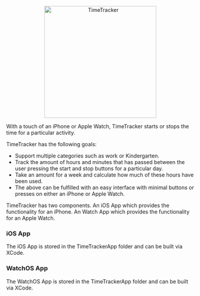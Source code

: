 <p align="center">
<img src="https://www.davelee.de/common/assets/img/portfolio/timetracker.webp" alt="TimeTracker" width="300" height="300">
</p>

With a touch of an iPhone or Apple Watch, TimeTracker starts or stops the time for a particular activity.

TimeTracker has the following goals:
* Support multiple categories such as work or Kindergarten.
* Track the amount of hours and minutes that has passed between the user pressing the start and stop buttons for a particular day.
* Take an amount for a week and calculate how much of these hours have been used.
* The above can be fulfilled with an easy interface with minimal buttons or presses on either an iPhone or Apple Watch.

TimeTracker has two components. An iOS App which provides the functionality for an iPhone. An Watch App which provides the functionality for an Apple Watch.

### iOS App

The iOS App is stored in the TimeTrackerApp folder and can be built via XCode.

### WatchOS App

The WatchOS App is stored in the TimeTrackerApp folder and can be built via XCode.